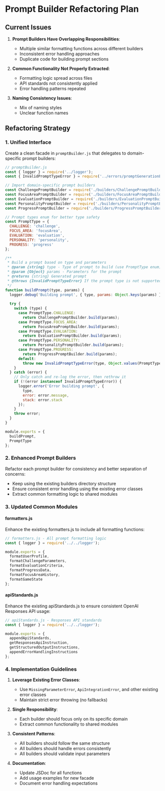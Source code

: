 # Prompt Builder Refactoring Plan

## Current Issues

1. **Prompt Builders Have Overlapping Responsibilities**:
   - Multiple similar formatting functions across different builders
   - Inconsistent error handling approaches
   - Duplicate code for building prompt sections

2. **Common Functionality Not Properly Extracted**:
   - Formatting logic spread across files
   - API standards not consistently applied
   - Error handling patterns repeated

3. **Naming Consistency Issues**:
   - Mix of naming styles
   - Unclear function names

## Refactoring Strategy

### 1. Unified Interface

Create a clean facade in `promptBuilder.js` that delegates to domain-specific prompt builders:

```javascript
// promptBuilder.js
const { logger } = require('../logger');
const { InvalidPromptTypeError } = require('../errors/promptGenerationErrors');

// Import domain-specific prompt builders
const ChallengePromptBuilder = require('./builders/ChallengePromptBuilder');
const FocusAreaPromptBuilder = require('./builders/FocusAreaPromptBuilder');
const EvaluationPromptBuilder = require('./builders/EvaluationPromptBuilder');
const PersonalityPromptBuilder = require('./builders/PersonalityPromptBuilder');
const ProgressPromptBuilder = require('./builders/ProgressPromptBuilder');

// Prompt types enum for better type safety
const PromptType = {
  CHALLENGE: 'challenge',
  FOCUS_AREA: 'focusArea',
  EVALUATION: 'evaluation',
  PERSONALITY: 'personality',
  PROGRESS: 'progress'
};

/**
 * Build a prompt based on type and parameters
 * @param {string} type - Type of prompt to build (use PromptType enum)
 * @param {Object} params - Parameters for the prompt
 * @returns {string} Generated prompt
 * @throws {InvalidPromptTypeError} If the prompt type is not supported
 */
function buildPrompt(type, params) {
  logger.debug('Building prompt', { type, params: Object.keys(params) });
  
  try {
    switch (type) {
      case PromptType.CHALLENGE:
        return ChallengePromptBuilder.build(params);
      case PromptType.FOCUS_AREA:
        return FocusAreaPromptBuilder.build(params);
      case PromptType.EVALUATION:
        return EvaluationPromptBuilder.build(params);
      case PromptType.PERSONALITY:
        return PersonalityPromptBuilder.build(params);
      case PromptType.PROGRESS:
        return ProgressPromptBuilder.build(params);
      default:
        throw new InvalidPromptTypeError(type, Object.values(PromptType));
    }
  } catch (error) {
    // Only catch and re-log the error, then rethrow it
    if (!(error instanceof InvalidPromptTypeError)) {
      logger.error('Error building prompt', { 
        type, 
        error: error.message,
        stack: error.stack
      });
    }
    throw error;
  }
}

module.exports = {
  buildPrompt,
  PromptType
};
```

### 2. Enhanced Prompt Builders

Refactor each prompt builder for consistency and better separation of concerns:

- Keep using the existing builders directory structure
- Ensure consistent error handling using the existing error classes
- Extract common formatting logic to shared modules

### 3. Updated Common Modules

#### formatters.js

Enhance the existing formatters.js to include all formatting functions:

```javascript
// formatters.js - All prompt formatting logic
const { logger } = require('../../logger');

module.exports = {
  formatUserProfile,
  formatChallengeParameters,
  formatEvaluationCriteria,
  formatProgressData,
  formatFocusAreaHistory,
  formatGameState
};
```

#### apiStandards.js

Enhance the existing apiStandards.js to ensure consistent OpenAI Responses API usage:

```javascript
// apiStandards.js - Responses API standards
const { logger } = require('../../logger');

module.exports = {
  appendApiStandards,
  getResponsesApiInstruction,
  getStructuredOutputInstructions,
  appendErrorHandlingInstructions
};
```

### 4. Implementation Guidelines

1. **Leverage Existing Error Classes**:
   - Use `MissingParameterError`, `ApiIntegrationError`, and other existing error classes
   - Maintain strict error throwing (no fallbacks)

2. **Single Responsibility**:
   - Each builder should focus only on its specific domain
   - Extract common functionality to shared modules

3. **Consistent Patterns**:
   - All builders should follow the same structure
   - All builders should handle errors consistently
   - All builders should validate input parameters

4. **Documentation**:
   - Update JSDoc for all functions
   - Add usage examples for new facade
   - Document error handling expectations

